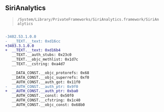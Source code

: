 ## SiriAnalytics

> `/System/Library/PrivateFrameworks/SiriAnalytics.framework/SiriAnalytics`

```diff

-3402.53.1.0.0
-  __TEXT.__text: 0xd16cc
+3403.3.1.0.0
+  __TEXT.__text: 0xd16b4
   __TEXT.__auth_stubs: 0x23c0
   __TEXT.__objc_methlist: 0x1d7c
   __TEXT.__cstring: 0xa4d7

   __DATA_CONST.__objc_protorefs: 0x68
   __DATA_CONST.__objc_superrefs: 0xf0
   __AUTH_CONST.__auth_got: 0x11f0
-  __AUTH_CONST.__auth_ptr: 0x9f0
+  __AUTH_CONST.__auth_ptr: 0xba0
   __AUTH_CONST.__const: 0x50f0
   __AUTH_CONST.__cfstring: 0x1c40
   __AUTH_CONST.__objc_const: 0x68b0

```
